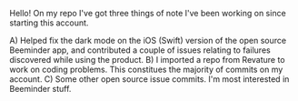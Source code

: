 Hello! On my repo I've got three things of note I've been working on since starting this account.

A) Helped fix the dark mode on the iOS (Swift) version of the open source Beeminder app, and contributed a couple of issues relating to failures discovered while using the product.
B) I imported a repo from Revature to work on coding problems. This constitues the majority of commits on my account.
C) Some other open source issue commits. I'm most interested in Beeminder stuff.

